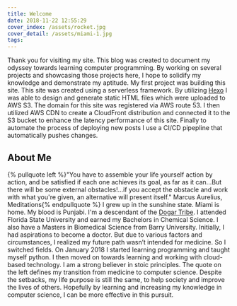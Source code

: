 ```yaml
---
title: Welcome
date: 2018-11-22 12:55:29
cover_index: /assets/rocket.jpg
cover_detail: /assets/miami-1.jpg
tags:
---
```


Thank you for visiting my site. This blog was created to document my odyssey towards learning computer programming. By working on several projects and showcasing those projects here, I hope to solidify my knowledge and demonstrate my aptitude. My first project was building this site. This site was created using a serverless framework. By utilizing [Hexo](https://hexo.io) I was able to design and generate static HTML files which were uploaded to AWS S3. The domain for this site was registered via AWS route 53. I then utilized AWS CDN to create a CloudFront distribution and connected it to the S3 bucket to enhance the latency performance of this site. Finally to automate the process of deploying new posts I use a CI/CD pipepline that automatically pushes changes. 

## About Me

{% pullquote left %}"You have to assemble your life yourself action by action, and be satisfied if each one achieves its goal, as far as it can...But there will be some external obstacles!...if you accept the obstacle and work with what you're given, an alternative will present itself." Marcus Aurelius, Meditations{% endpullquote %}
I grew up in the sunshine state. Miami is home. My blood is Punjabi. I'm a descendant of the [Dogar Tribe](https://en.wikipedia.org/wiki/Dogar). I attended Florida State University and earned my Bachelors in Chemical Science. I also have a Masters in Biomedical Science from Barry University. Initially, I had aspirations to become a doctor. But due to various factors and circumstances, I realized my future path wasn’t intended for medicine. So I switched fields. On January 2018 I started learning programming and taught myself python. I then moved on towards learning and working with cloud-based technology. I am a strong believer in stoic principles. The quote on the left defines my transition from medicine to computer science. Despite the setbacks, my life purpose is still the same, to help society and improve the lives of others. Hopefully by learning and increasing my knowledge in computer science, I can be more effective in this pursuit.
